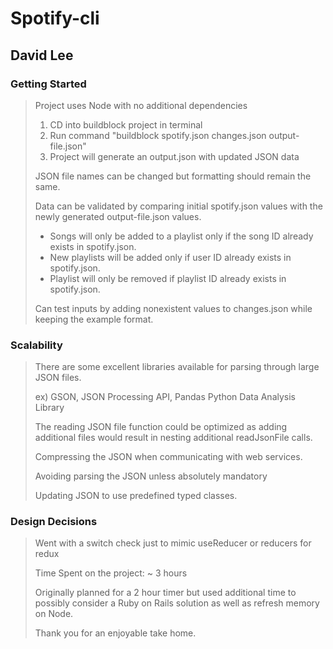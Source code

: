 Spotify-cli
====================
David Lee
---------------------
### Getting Started
>Project uses Node with no additional dependencies
>
> 1. CD into buildblock project in terminal
> 2. Run command "buildblock spotify.json changes.json output-file.json"
> 3. Project will generate an output.json with updated JSON data
>
> JSON file names can be changed but formatting should remain the same.
>
> Data can be validated by comparing initial spotify.json values with the newly generated output-file.json values.
> * Songs will only be added to a playlist only if the song ID already exists in spotify.json.
> * New playlists will be added only if user ID already exists in spotify.json.
> * Playlist will only be removed if playlist ID already exists in spotify.json.
>
> Can test inputs by adding nonexistent values to changes.json while keeping the example format.
>

### Scalability
> There are some excellent libraries available for parsing through large JSON files.
>
> ex) GSON, JSON Processing API, Pandas Python Data Analysis Library
>
> The reading JSON file function could be optimized as adding additional files would result in nesting additional readJsonFile calls.
>
> Compressing the JSON when communicating with web services.
>
> Avoiding parsing the JSON unless absolutely mandatory
>
> Updating JSON to use predefined typed classes.

### Design Decisions
> Went with a switch check just to mimic useReducer or reducers for redux
>
> Time Spent on the project: ~ 3 hours
>
> Originally planned for a 2 hour timer but used additional time to possibly consider a Ruby on Rails solution as well as refresh memory on Node.
>
>Thank you for an enjoyable take home.

